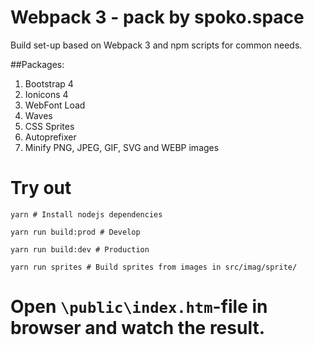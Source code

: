 # Webpack 3 - pack by spoko.space
Build set-up based on Webpack 3 and npm scripts for common needs.

##Packages:
1. Bootstrap 4
2. Ionicons 4
3. WebFont Load
4. Waves
5. CSS Sprites
6. Autoprefixer
7. Minify PNG, JPEG, GIF, SVG and WEBP images

# Try out
```MINGW64
yarn # Install nodejs dependencies
```

```MINGW64
yarn run build:prod # Develop
```

```MINGW64
yarn run build:dev # Production
```

```MINGW64
yarn run sprites # Build sprites from images in src/imag/sprite/
```


# Open `\public\index.htm`-file in browser and watch the result.
